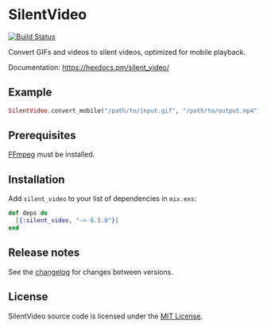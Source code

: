 # SilentVideo

[![Build Status](https://github.com/talklittle/silent_video/actions/workflows/ci.yml/badge.svg)](https://github.com/talklittle/silent_video/actions?query=workflow%3ACI)

Convert GIFs and videos to silent videos, optimized for mobile playback.

Documentation: https://hexdocs.pm/silent_video/

## Example

```elixir
SilentVideo.convert_mobile("/path/to/input.gif", "/path/to/output.mp4")
```

## Prerequisites

[FFmpeg](https://ffmpeg.org/) must be installed.

## Installation

Add `silent_video` to your list of dependencies in `mix.exs`:

```elixir
def deps do
  [{:silent_video, "~> 0.5.0"}]
end
```

## Release notes

See the [changelog](CHANGELOG.md) for changes between versions.

## License

SilentVideo source code is licensed under the [MIT License](LICENSE.md).
